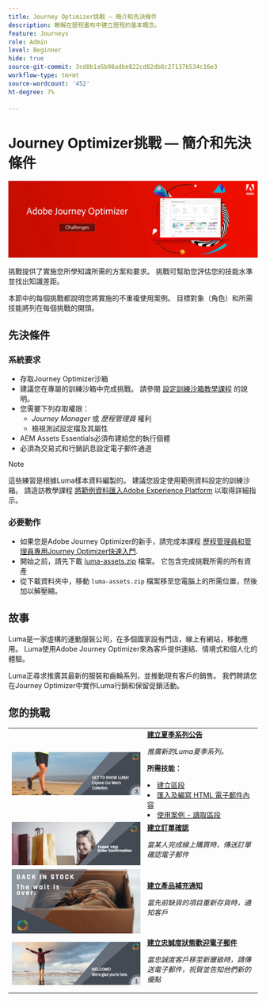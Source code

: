```yaml
---
title: Journey Optimizer挑戰 — 簡介和先決條件
description: 瞭解在歷程畫布中建立歷程的基本概念。
feature: Journeys
role: Admin
level: Beginner
hide: true
source-git-commit: 3cd8b1a5b98adbe822cd82db8c27137b534c16e3
workflow-type: tm+mt
source-wordcount: '452'
ht-degree: 7%

---
```



# Journey Optimizer挑戰 — 簡介和先決條件

![AJO挑戰橫幅](./assets/ajo-banner-challenges.png)

挑戰提供了實施您所學知識所需的方案和要求。 挑戰可幫助您評估您的技能水準並找出知識差距。

本節中的每個挑戰都說明您將實施的不重複使用案例。 目標對象（角色）和所需技能將列在每個挑戰的開頭。

## 先決條件

### 系統要求

* 存取Journey Optimizer沙箱
* 建議您在專屬的訓練沙箱中完成挑戰。 請參閱 [設定訓練沙箱教學課程](https://experienceleague.adobe.com//docs/journey-optimizer-learn/configure-a-training-sandbox/introduction-and-prerequisites.html) 的說明。
* 您需要下列存取權限：
   * *Journey Manager* 或 *歷程管理員* 權利
   * 檢視測試設定檔及其屬性
* AEM Assets Essentials必須布建給您的執行個體
* 必須為交易式和行銷訊息設定電子郵件通道

>[!NOTE]
> 這些練習是根據Luma樣本資料編製的。 建議您設定使用範例資料設定的訓練沙箱。 請造訪教學課程 [將範例資料匯入Adobe Experience Platform](https://experienceleague.adobe.com/docs/platform-learn/tutorials/import-sample-data.html?lang=en) 以取得詳細指示。

### 必要動作

* 如果您是Adobe Journey Optimizer的新手，請完成本課程 [歷程管理員和管理員專用Journey Optimizer快速入門](https://experienceleague.adobe.com/?recommended=JourneyOptimizer-U-1-2021.1).
* 開始之前，請先下載 [luma-assets.zip](/help/challenges/assets/email-assets/luma-assets.zip) 檔案。 它包含完成挑戰所需的所有資產
* 從下載資料夾中，移動 `luma-assets.zip` 檔案移至您電腦上的所需位置，然後加以解壓縮。

## 故事

Luma是一家虛構的運動服裝公司，在多個國家設有門店，線上有網站，移動應用。 Luma使用Adobe Journey Optimizer來為客戶提供連結、情境式和個人化的體驗。

Luma正尋求推廣其最新的服裝和齒輪系列，並推動現有客戶的銷售。 我們聘請您在Journey Optimizer中實作Luma行銷和保留促銷活動。

## 您的挑戰

<table>
<tr>
<td>
 <div>
      <a href="summer-collection-announcement-challenge.md">
        <img alt="夏季系列發佈的影像" src="./assets/email-assets/luma-transactional-onboarding-3.png"/>
      </a>
      </div>
  </td>
  <td>
   <a href="summer-collection-announcement-challenge.md">
    <strong>建立夏季系列公告 </strong>
    </a>
      <p>
      <em>推廣新的Luma夏季系列。 </em>
      <p>
      <b>所需技能：</b>
      <li><a href="https://experienceleague.adobe.com/docs/journey-optimizer-learn/tutorials/profiles-segments-subscriptions/create-segments.html"> 建立區段</li>
      <li><a href="https://experienceleague.adobe.com/docs/journey-optimizer-learn/tutorials/create-messages/create-emails/import-and-author-html-email-content.html">匯入及編寫 HTML 電子郵件內容</li>
      <li><a href="https://experienceleague.adobe.com/docs/journey-optimizer-learn/tutorials/create-journeys/use-case-read-segment.html">使用案例 - 讀取區段</li>
  </td>
  </tr>
  <tr>
  <td>
  <div>
    <a href="order-confirmation-challenge.md">
      <img alt="Luma電子郵件" src="./assets/email-assets/luma-transactional-order-confirmation.png"/>
    </a>
  </td>
  <td>
      <a href="order-confirmation-challenge.md">
    <strong>建立訂單確認</strong>
    </a>
    <div>
    <p>
    <em>當某人完成線上購買時，傳送訂單確認電子郵件
    </em>
    <p>
  </td>
  </tr>
  <tr>
    <td>
    <div>
    <a href="product-replenishment-challenge.md">
      <img alt="Luma 網站" src="./assets/email-assets/luma-ProductReplenishment.png"/>
    </a>
    </div>
    <td>
    <div >
      <a href="product-replenishment-challenge.md">
    <strong>建立產品補充通知 </strong>
    </a>
    </div>
    <p>
    <em>當先前缺貨的項目重新存貨時，通知客戶</em>
    <p>
  </td>
  </tr>
  <tr>
    <td>
    <div>
    <a href="loyalty-status-welcome-email-challenge.md">
      <img alt="歡迎" src="./assets/email-assets/luma-transactional-onboarding-1.png"/>
    </a>
    </div>
    <td>
    <div >
      <a href="loyalty-status-welcome-email-challenge.md">
    <strong>建立忠誠度狀態歡迎電子郵件 </strong>
    </a>
    </div>
    <p>
    <em>當忠誠度客戶移至新層級時，請傳送電子郵件，祝賀並告知他們新的優點</em>
    <p>
  </td>
  </tr>
</table>
